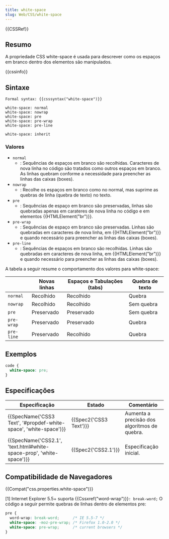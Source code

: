 ```yaml
---
title: white-space
slug: Web/CSS/white-space
---
```


{{CSSRef}}

## Resumo

A propriedade CSS white-space é usada para descrever como os espaços em branco dentro dos elementos são manipulados.

{{cssinfo}}

## Sintaxe

```
Formal syntax: {{csssyntax("white-space")}}
```

```
white-space: normal
white-space: nowrap
white-space: pre
white-space: pre-wrap
white-space: pre-line

white-space: inherit
```

### Valores

- `normal`
  - : Sequências de espaços em branco são recolhidas. Caracteres de nova linha no código são tratados como outros espaços em branco. As linhas quebram conforme a necessidade para preencher as linhas das caixas (boxes).
- `nowrap`
  - : Recolhe os espaços em branco como no normal, mas suprime as quebras de linha (quebra de texto) no texto.
- `pre`
  - : Sequências de espaço em branco são preservadas, linhas são quebradas apenas em carateres de nova linha no código e em elementos {{HTMLElement("br")}}.
- `pre-wrap`
  - : Sequências de espaço em branco são preservadas. Linhas são quebradas em caracteres de nova linha, em {{HTMLElement("br")}} e quando necessário para preencher as linhas das caixas (boxes).
- `pre-line`
  - : Sequências de espaços em branco são recolhidas. Linhas são quebradas em caracteres de nova linha, em {{HTMLElement("br")}} e quando necessário para preencher as linhas das caixas (boxes).

A tabela a seguir resume o comportamento dos valores para white-space:

|            | Novas linhas | Espaços e Tabulações (tabs) | Quebra de texto |
| ---------- | ------------ | --------------------------- | --------------- |
| `normal`   | Recolhido    | Recolhido                   | Quebra          |
| `nowrap`   | Recolhido    | Recolhido                   | Sem quebra      |
| `pre`      | Preservado   | Preservado                  | Sem quebra      |
| `pre-wrap` | Preservado   | Preservado                  | Quebra          |
| `pre-line` | Preservado   | Recolhido                   | Quebra          |

## Exemplos

```css
code {
  white-space: pre;
}
```

## Especificações

| Especificação                                                                            | Estado                       | Comentário                                   |
| ---------------------------------------------------------------------------------------- | ---------------------------- | -------------------------------------------- |
| {{SpecName('CSS3 Text', '#propdef-white-space', 'white-space')}}     | {{Spec2('CSS3 Text')}} | Aumenta a precisão dos algoritmos de quebra. |
| {{SpecName('CSS2.1', 'text.html#white-space-prop', 'white-space')}} | {{Spec2('CSS2.1')}}     | Especificação inicial.                       |

## Compatibilidade de Navegadores

{{Compat("css.properties.white-space")}}

\[1] Internet Explorer 5.5+ suporta {{Cssxref("word-wrap")}}`: break-word;`
O código a seguir permite quebras de linhas dentro de elementos pre:

```css
pre {
  word-wrap: break-word;      /* IE 5.5-7 */
  white-space: -moz-pre-wrap; /* Firefox 1.0-2.0 */
  white-space: pre-wrap;      /* current browsers */
}
```
